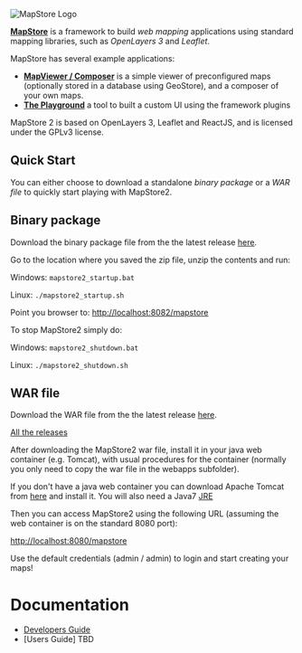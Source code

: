 
![MapStore Logo](https://github.com/geosolutions-it/MapStore2/blob/master/MapStore2.png?raw=true)

**[MapStore](http://mapstore2.geo-solutions.it/)** is a framework to build _web mapping_ applications using standard mapping libraries, such as _OpenLayers 3_ and _Leaflet_.

MapStore has several example applications:

 * **[MapViewer / Composer](http://mapstore2.geo-solutions.it/mapstore/)** is a simple viewer of preconfigured maps (optionally stored in a database using GeoStore), and a composer of your own maps.
 * **[The Playground](http://dev.mapstore2.geo-solutions.it/mapstore/examples/plugins/)** a tool to built a custom UI using the framework plugins


MapStore 2 is based on OpenLayers 3, Leaflet and ReactJS, and is licensed under the GPLv3 license.

Quick Start
-----------

You can either choose to download a standalone *binary package* or a *WAR file* to quickly start playing with MapStore2.

Binary package
--------------
Download the binary package file from the the latest release [here](https://github.com/geosolutions-it/MapStore2/releases/latest).

Go to the location where you saved the zip file, unzip the contents and run:

Windows: `mapstore2_startup.bat`

Linux: `./mapstore2_startup.sh`

Point you browser to: [http://localhost:8082/mapstore](http://localhost:8082/mapstore)

To stop MapStore2 simply do:

Windows: `mapstore2_shutdown.bat`

Linux: `./mapstore2_shutdown.sh`


WAR file
--------
Download the WAR file from the the latest release [here](https://github.com/geosolutions-it/MapStore2/releases/latest).

[All the releases](https://github.com/geosolutions-it/MapStore2/releases)

After downloading the MapStore2 war file, install it in your java web container (e.g. Tomcat), with usual procedures for the container (normally you only need to copy the war file in the webapps subfolder).

If you don't have a java web container you can download Apache Tomcat from [here](https://tomcat.apache.org/download-70.cgi) and install it. You will also need a Java7 [JRE](http://www.oracle.com/technetwork/java/javase/downloads/jre7-downloads-1880261.html)

Then you can access MapStore2 using the following URL (assuming the web container is on the standard 8080 port):

[http://localhost:8080/mapstore](http://localhost:8080/mapstore)

Use the default credentials (admin / admin) to login and start creating your maps!

# Documentation
 * [Developers Guide](developer-guide/)
 * [Users Guide] TBD